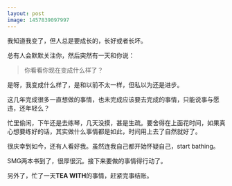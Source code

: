 ```yaml
---
layout: post
image: 1457839097997
---
```


我知道我变了，但人总是要成长的，长好或者长坏。

总有人会默默关注你，然后突然有一天和你说：

> 你看看你现在变成什么样了？

是呀，我变成什么样了，是和以前不太一样，但私以为还是进步。

这几年完成很多一直想做的事情，也未完成应该要去完成的事情，只能说事与愿违，还年轻么？

忙里偷闲，下午还是去练琴，几天没摸，甚是生疏。要舍得在上面花时间，如果真心想要练好的话，其实做什么事情都是如此，时间用上去了自然就好了。

很庆幸到如今，还有人看好我。虽然连我自己都开始怀疑自己，start bathing。

SMG两本书到了，很厚很沉。接下来要做的事情得行动了。

另外了，忙了一天**TEA WITH**的事情，赶紧完事结账。